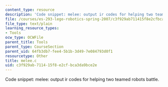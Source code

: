 ```yaml
---
content_type: resource
description: 'Code snippet: melee: output ir codes for helping two teamed robots battle.'
file: /courses/es-293-lego-robotics-spring-2007/c3f929ab711415f8e2cfbca3da9bce2e_melee.c
file_type: text/plain
learning_resource_types:
- Tools
ocw_type: OCWFile
parent_title: Tools
parent_type: CourseSection
parent_uid: 64fb3db7-fee4-5b1b-3d49-7e084793d0f1
resourcetype: Other
title: melee.c
uid: c3f929ab-7114-15f8-e2cf-bca3da9bce2e
---
```

Code snippet: melee: output ir codes for helping two teamed robots battle.

